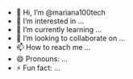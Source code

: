 - 👋 Hi, I’m @mariana100tech
- 👀 I’m interested in ...
- 🌱 I’m currently learning ...
- 💞️ I’m looking to collaborate on ...
- 📫 How to reach me ...
- 😄 Pronouns: ...
- ⚡ Fun fact: ...

<!---
mariana100tech/mariana100tech is a ✨ special ✨ repository because its `README.md` (this file) appears on your GitHub profile.
You can click the Preview link to take a look at your changes.
--->
